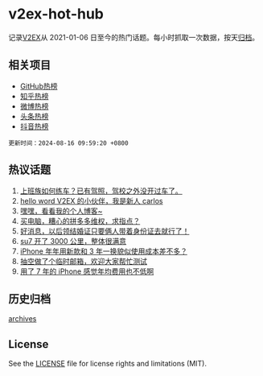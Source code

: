 # v2ex-hot-hub

 记录[V2EX](https://www.v2ex.com/)从 2021-01-06 日至今的热门话题。每小时抓取一次数据，按天[归档](archives)。
 
 ## 相关项目

- [GitHub热榜](https://github.com/lonnyzhang423/github-hot-hub)
- [知乎热榜](https://github.com/lonnyzhang423/zhihu-hot-hub)
- [微博热榜](https://github.com/lonnyzhang423/weibo-hot-hub)
- [头条热榜](https://github.com/lonnyzhang423/toutiao-hot-hub)
- [抖音热榜](https://github.com/lonnyzhang423/douyin-hot-hub)


 `更新时间：2024-08-16 09:59:20 +0800`

## 热议话题

1. [上班族如何练车？已有驾照，驾校之外没开过车了。](https://www.v2ex.com/t/1065159)
1. [hello word V2EX 的小伙伴，我是新人 carlos](https://www.v2ex.com/t/1065313)
1. [嘿嘿，看看我的个人博客~](https://www.v2ex.com/t/1065171)
1. [买电脑，糟心的拼多多维权，求指点？](https://www.v2ex.com/t/1065254)
1. [好消息，以后领结婚证只要俩人带着身份证去就行了！](https://www.v2ex.com/t/1065161)
1. [su7 开了 3000 公里，整体很满意](https://www.v2ex.com/t/1065131)
1. [iPhone 年年用新款和 3 年一换貌似使用成本差不多？](https://www.v2ex.com/t/1065134)
1. [抽空做了个临时邮箱，欢迎大家帮忙测试](https://www.v2ex.com/t/1065146)
1. [用了 7 年的 iPhone 感觉年均费用也不低啊](https://www.v2ex.com/t/1065210)

## 历史归档

[archives](archives)

## License

See the [LICENSE](LICENSE) file for license rights and limitations (MIT).
